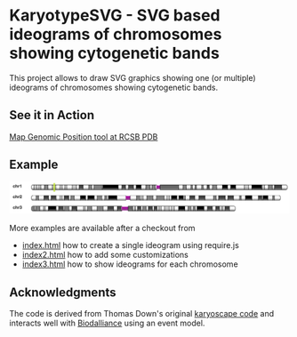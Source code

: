 # KaryotypeSVG - SVG based ideograms of chromosomes showing cytogenetic bands

This project allows to draw SVG graphics showing one (or multiple) ideograms of chromosomes showing cytogenetic bands.

## See it in Action

[Map Genomic Position tool at RCSB PDB](http://www.rcsb.org/pdb/chromosome.do?v=hg38&chromosome=chr16&pos=177000)

## Example

<img src="img/example.png"/>

More examples are available after a checkout from 
 - [index.html](index.html) how to create a single ideogram using require.js
 - [index2.html](index2.html) how to add some customizations
 - [index3.html](index3.html) how to show ideograms for each chromosome
 

## Acknowledgments

The code is derived from Thomas Down's original [karyoscape code](https://github.com/dasmoth/dalliance/blob/0.7.x/js/karyoscape.js) and interacts well with [Biodalliance](https://github.com/dasmoth/dalliance) using an event model. 

 

